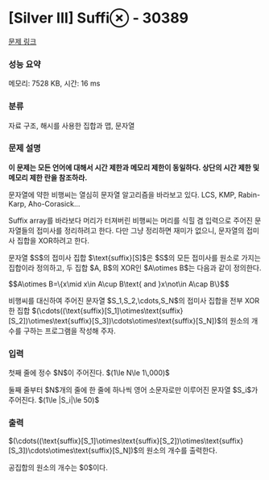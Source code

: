 # [Silver III] Suffi$\otimes$ - 30389 

[문제 링크](https://www.acmicpc.net/problem/30389) 

### 성능 요약

메모리: 7528 KB, 시간: 16 ms

### 분류

자료 구조, 해시를 사용한 집합과 맵, 문자열

### 문제 설명

<p><strong>이 문제는 모든 언어에 대해서 시간 제한과 메모리 제한이 동일하다. 상단의 시간 제한 및 메모리 제한 란을 참조하라.</strong></p>

<p>문자열에 약한 비행씨는 열심히 문자열 알고리즘을 바라보고 있다. LCS, KMP, Rabin-Karp, Aho-Corasick...</p>

<p>Suffix array를 바라보다 머리가 터져버린 비행씨는 머리를 식힐 겸 입력으로 주어진 문자열들의 접미사를 정리하려고 한다. 다만 그냥 정리하면 재미가 없으니, 문자열의 접미사 집합을 XOR하려고 한다.</p>

<p>문자열 $S$의 접미사 집합 $\text{suffix}[S]$은 $S$의 모든 접미사를 원소로 가지는 집합이라 정의하고, 두 집합 $A, B$의 XOR인 $A\otimes B$는 다음과 같이 정의한다.</p>

<p>$$A\otimes B=\{x\mid x\in A\cup B\text{ and }x\not\in A\cap B\}$$</p>

<p>비행씨를 대신하여 주어진 문자열 $S_1,S_2,\cdots,S_N$의 접미사 집합을 전부 XOR한 집합 $(\cdots((\text{suffix}[S_1]\otimes\text{suffix}[S_2])\otimes\text{suffix}[S_3])\cdots\otimes\text{suffix}[S_N])$의 원소의 개수를 구하는 프로그램을 작성해 주자.</p>

### 입력 

 <p>첫째 줄에 정수 $N$이 주어진다. $(1\le N\le 1\,000)$</p>

<p>둘째 줄부터 $N$개의 줄에 한 줄에 하나씩 영어 소문자로만 이루어진 문자열 $S_i$가 주어진다. $(1\le |S_i|\le 50)$</p>

### 출력 

 <p>$(\cdots((\text{suffix}[S_1]\otimes\text{suffix}[S_2])\otimes\text{suffix}[S_3])\cdots\otimes\text{suffix}[S_N])$의 원소의 개수를 출력한다.</p>

<p>공집합의 원소의 개수는 $0$이다.</p>

